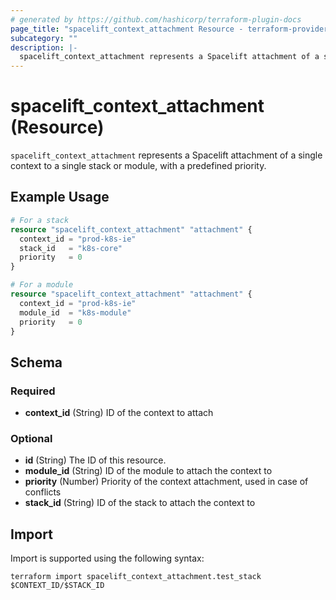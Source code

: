 ```yaml
---
# generated by https://github.com/hashicorp/terraform-plugin-docs
page_title: "spacelift_context_attachment Resource - terraform-provider-spacelift"
subcategory: ""
description: |-
  spacelift_context_attachment represents a Spacelift attachment of a single context to a single stack or module, with a predefined priority.
---
```


# spacelift_context_attachment (Resource)

`spacelift_context_attachment` represents a Spacelift attachment of a single context to a single stack or module, with a predefined priority.

## Example Usage

```terraform
# For a stack
resource "spacelift_context_attachment" "attachment" {
  context_id = "prod-k8s-ie"
  stack_id   = "k8s-core"
  priority   = 0
}

# For a module
resource "spacelift_context_attachment" "attachment" {
  context_id = "prod-k8s-ie"
  module_id  = "k8s-module"
  priority   = 0
}
```

<!-- schema generated by tfplugindocs -->
## Schema

### Required

- **context_id** (String) ID of the context to attach

### Optional

- **id** (String) The ID of this resource.
- **module_id** (String) ID of the module to attach the context to
- **priority** (Number) Priority of the context attachment, used in case of conflicts
- **stack_id** (String) ID of the stack to attach the context to

## Import

Import is supported using the following syntax:

```shell
terraform import spacelift_context_attachment.test_stack $CONTEXT_ID/$STACK_ID
```
